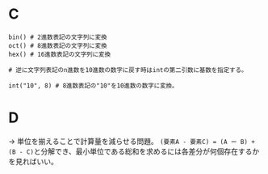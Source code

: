 # C

```python:n進数に変換する標準関数
bin() # 2進数表記の文字列に変換
oct() # 8進数表記の文字列に変換
hex() # 16進数表記の文字列に変換

# 逆に文字列表記のn進数を10進数の数字に戻す時はintの第二引数に基数を指定する。

int("10", 8) # 8進数表記の"10"を10進数の数字に変換。

```

# D

→ 単位を揃えることで計算量を減らせる問題。
`(要素A - 要素C) = (A ー B) + (B - C)`と分解でき、最小単位である総和を求めるには各差分が何個存在するかを見ればいい。


